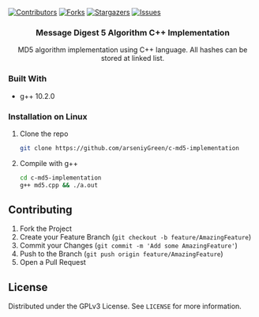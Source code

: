 <!--
*** Thanks for checking out the Best-README-Template. If you have a suggestion
*** that would make this better, please fork the repo and create a pull request
*** or simply open an issue with the tag "enhancement".
*** Thanks again! Now go create something AMAZING! :D
-->



<!-- PROJECT SHIELDS -->
<!--
*** I'm using markdown "reference style" links for readability.
*** Reference links are enclosed in brackets [ ] instead of parentheses ( ).
*** See the bottom of this document for the declaration of the reference variables
*** for contributors-url, forks-url, etc. This is an optional, concise syntax you may use.
*** https://www.markdownguide.org/basic-syntax/#reference-style-links
-->
[![Contributors][contributors-shield]][contributors-url]
[![Forks][forks-shield]][forks-url]
[![Stargazers][stars-shield]][stars-url]
[![Issues][issues-shield]][issues-url]
<!--[![GPLv3 License][license-shield]][license-url] -->

  <h3 align="center">Message Digest 5 Algorithm C++ Implementation</h3>

  <p align="center">
    MD5 algorithm implementation using C++ language. All hashes can be stored at linked list. 
    <br />
    <!-- <a href="https://github.com/othneildrew/Best-README-Template"><strong>Explore the docs »</strong></a>
    <br />
    <br />
    <a href="https://github.com/othneildrew/Best-README-Template">View Demo</a>
    ·
    <a href="https://github.com/othneildrew/Best-README-Template/issues">Report Bug</a>
    ·
    <a href="https://github.com/othneildrew/Best-README-Template/issues">Request Feature</a> -->
  </p>
</p>

<!-- ABOUT THE PROJECT -->

### Built With

* g++ 10.2.0



<!-- GETTING STARTED -->

### Installation on Linux

1. Clone the repo
   ```sh
   git clone https://github.com/arseniyGreen/c-md5-implementation
   ```
2. Compile with g++
   ```sh
   cd c-md5-implementation
   g++ md5.cpp && ./a.out
   ```

<!-- CONTRIBUTING -->
## Contributing

1. Fork the Project
2. Create your Feature Branch (`git checkout -b feature/AmazingFeature`)
3. Commit your Changes (`git commit -m 'Add some AmazingFeature'`)
4. Push to the Branch (`git push origin feature/AmazingFeature`)
5. Open a Pull Request

<!-- LICENSE -->
## License

Distributed under the GPLv3 License. See `LICENSE` for more information.



<!-- MARKDOWN LINKS & IMAGES -->
<!-- https://www.markdownguide.org/basic-syntax/#reference-style-links -->
[contributors-shield]: https://img.shields.io/github/contributors/arseniyGreen/c-md5-implementation.svg?style=for-the-badge
[contributors-url]: https://github.com/arseniyGreen/c-md5-implementation/graphs/contributors
[forks-shield]: https://img.shields.io/github/forks/arseniyGreen/c-md5-implementation.svg?style=for-the-badge
[forks-url]: https://github.com/arseniyGreen/c-md5-implementation/network/members
[stars-shield]: https://img.shields.io/github/stars/arseniyGreen/c-md5-implementation.svg?style=for-the-badge
[stars-url]: https://github.com/arseniyGreen/c-md5-implementation/stargazers
[issues-shield]: https://img.shields.io/github/issues/arseniyGreen/c-md5-implementation.svg?style=for-the-badge
[issues-url]: https://github.com/arseniyGreen/c-md5-implementation/issues
[license-shield]: https://img.shields.io/github/license/arseniyGreen/c-md5-implementation.svg?style=for-the-badge
[license-url]: https://github.com/arseniyGreen/c-md5-implementation/blob/main/LICENSE.txt
[linkedin-shield]: https://img.shields.io/badge/-LinkedIn-black.svg?style=for-the-badge&logo=linkedin&colorB=555
[product-screenshot]: images/screenshot.png
